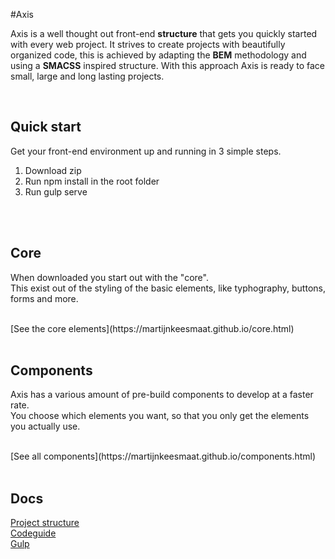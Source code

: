 #Axis

Axis is a well thought out front-end **structure** that gets you quickly started with every web project. It strives to create projects with beautifully organized code, this is achieved by adapting the **BEM** methodology and using a **SMACSS** inspired structure. With this approach Axis is ready to face small, large and long lasting projects.

<br>

## Quick start
Get your front-end environment up and running in 3 simple steps.

1. Download zip 
2. Run npm install in the root folder
3. Run gulp serve

<br>
<br>

## Core 
When downloaded you start out with the "core". <br>
This exist out of the styling of the basic elements, like typhography, buttons, forms and more.

<br>
[See the core elements](https://martijnkeesmaat.github.io/core.html)

<br>
<br>


## Components
Axis has a various amount of pre-build components to develop at a faster rate. <br>
You choose which elements you want, so that you only get the elements you actually use.

<br>
[See all components](https://martijnkeesmaat.github.io/components.html)

<br>
<br>



## Docs

[Project structure](https://github.com/MartijnKeesmaat/Axis/wiki/Project-structure)
<br>
[Codeguide](https://github.com/MartijnKeesmaat/Axis/wiki/Codeguide)
<br>
[Gulp](https://github.com/MartijnKeesmaat/Axis/wiki/Gulp)



<br>
<br>
